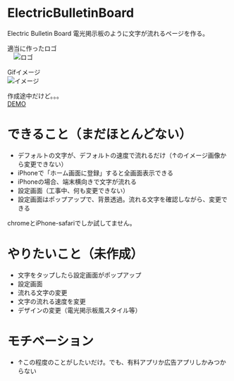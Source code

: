 # ElectricBulletinBoard
Electric Bulletin Board 電光掲示板のように文字が流れるページを作る。

適当に作ったロゴ<br>
　![ロゴ](https://sktn3.github.io/ElectricBulletinBoard/icon.jpg "ロゴ")

Gifイメージ<br>
![イメージ](https://sktn3.github.io/myPhoto/ElectricBulletinBoard_image.gif "イメージ")

作成途中だけど。。。<br>
[DEMO](https://sktn3.github.io/ElectricBulletinBoard/ElectricBulletinBoard.html)


# できること（まだほとんどない）

- デフォルトの文字が、デフォルトの速度で流れるだけ（↑のイメージ画像から変更できない）
- iPhoneで「ホーム画面に登録」すると全画面表示できる
- iPhoneの場合、端末横向きで文字が流れる
- 設定画面（工事中、何も変更できない）
 - 設定画面はポップアップで、背景透過。流れる文字を確認しながら、変更できる

chromeとiPhone-safariでしか試してません。

# やりたいこと（未作成）

- 文字をタップしたら設定画面がポップアップ
- 設定画面
 - 流れる文字の変更
 - 文字の流れる速度を変更
 - デザインの変更（電光掲示板風スタイル等）


# モチベーション

- ↑この程度のことがしたいだけ。でも、有料アプリか広告アプリしかみつからない
